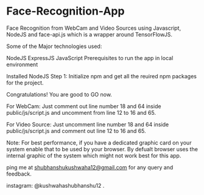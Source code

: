 # Face-Recognition-App
Face Recognition from WebCam and Video Sources using Javascript, NodeJS and face-api.js which is a wrapper around TensorFlowJS.

Some of the Major technologies used:

NodeJS 
ExpressJS 
JavaScript 
Prerequisites to run the app in local environment

Installed NodeJS
Step 1: Initialize npm and get all the reuired npm packages for the project.

Congratulations! You are good to GO now.

For WebCam: Just comment out line number 18 and 64 inside public/js/script.js and uncomment from line 12 to 16 and 65.

For Video Source: Just uncomment line number 18 and 64 inside public/js/script.js and comment out line 12 to 16 and 65.

Note: For best performance, if you have a dedicated graphic card on your system enable that to be used by your browser. By defualt browser uses the internal graphic of the system which might not work best for this app.

ping me at shubhanshukushwaha12@gmail.com for any query and feedback.

instagram: @kushwahashubhanshu12 .

